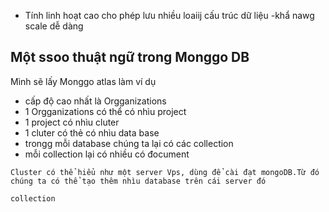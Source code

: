 
- Tính linh hoạt cao cho phép lưu nhiều loaiij cấu trúc dữ liệu 
 -khẩ nawg scale dễ dàng


 ## Một ssoo thuật ngữ trong Monggo DB

  Mình sẽ lấy Monggo atlas làm ví dụ

   - cấp độ cao nhất là Orgganizations
   - 1 Orgganizations có thể  có nhìu project 
   - 1 project có nhìu cluter 
   - 1 cluter có thẻ có nhìu data base 
   - trongg mỗi database chúng ta lại có các collection 
   - mỗi collection  lại có nhiều có đocument

    Cluster có thể hiểu như một server Vps, dùng để cài đạt mongoDB.Từ đó chúng ta có thể tạo thêm nhìu database trên cái server đó 

    collection 

    